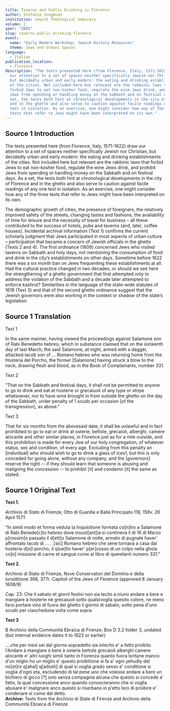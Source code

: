 ```yaml
---
title: Taverns and Public Drinking in Florence
author: Stefanie Siegmund
institution: Jewish Theological Seminary
volume: 2
year: "2005"
slug: taverns-public-drinking-florence
event:
  name: "Early Modern Workshop: Jewish History Resources"
  theme: Jews and Urbans Spaces
language:
  - Italian
publication_location:
  - Florence
description: "The texts presented here (from Florence, Italy, 1571-1622) draw
  our attention to a set of spaces neither specifically Jewish nor Christian,
  but decidedly urban and early modern: the eating and drinking establishments
  of the cities. Not included here but relevant are the rabbinic laws that
  forbid Jews to eat non-kosher food, regulate the wine Jews drink, and prohibit
  Jews from spending or handling money on the Sabbath and on festival days. As a
  set, the texts both hint at chronological developments in the city of Florence
  and in the ghetto and also serve to caution against facile readings of any one
  text in isolation. As an exercise, one might consider how any of the three
  texts that refer to Jews might have been interpreted on its own."
---
```

## Source 1 Introduction

The texts presented here (from Florence, Italy, 1571-1622) draw our attention to a set of spaces neither specifically Jewish nor Christian, but decidedly urban and early modern: the eating and drinking establishments of the cities. Not included here but relevant are the rabbinic laws that forbid Jews to eat non-kosher food, regulate the wine Jews drink, and prohibit Jews from spending or handling money on the Sabbath and on festival days. As a set, the texts both hint at chronological developments in the city of Florence and in the ghetto and also serve to caution against facile readings of any one text in isolation. As an exercise, one might consider how any of the three texts that refer to Jews might have been interpreted on its own.

The demographic growth of cities, the presence of foreigners, the relatively improved safety of the streets, changing tastes and fashions, the availability of time for leisure and the necessity of travel for business – all these contributed to the success of hotels, pubs and taverns (and, later, coffee houses). Incidental archival information (Text 1) confirms the current scholarly judgment that Jews participated in most aspects of urban culture – participation that became a concern of Jewish officials in the ghetto (Texts 2 and 4). The first ordinance (1609) concerned Jews who visited taverns on Sabbath and holy days, not mentioning the consumption of food and drink in the city’s establishments on other days. Sometime before 1622 there was a six month ban on Jews frequenting these establishments at all. Had the cultural practice changed in two decades, or should we see here the strengthening of a ghetto government that first attempted only to address the violation of the Sabbath and a decade later attempted to enforce kashrut? Similarities in the language of the state-wide statutes of 1619 (Text 3) and that of the second ghetto ordinance suggest that the Jewish governors were also working in the context or shadow of the state’s legislation.

## Source 1 Translation

Text 1

In the same manner, having viewed the proceedings against Salamone son of Rabi Benedetto hebreo, which in substance claimed that on the sixteenth day of last March, the said Salamone, at night, armed with a dagger, attacked Iacob son of ... Romano hebreo who was returning home from the Hosteria del Porcho, the former \[Salamone\] having struck a blow to the neck, drawing flesh and blood, as in the Book of Complainants, number 331.

Text 2

"That on the Sabbath and festival days, it shall not be permitted to anyone to go to drink and eat at hosterie or grecaiuoli of any type or stripe whatsoever, nor to have wine brought in from outside the ghetto on the day of the Sabbath, under penalty of 1 scudo per occasion \[of the transgression\], as above."

Text 3

That for six months from the abovesaid date, it shall be unlawful and in fact prohibited to go to eat or drink at osterie, bettole, grecaioli, alberghi, camere alocante and other similar places, in Florence just as for a mile outside, and this prohibition is made for every Jew of our holy congregation, of whatever status, sex and condition, of every age. Excluding from this penalty an \[individual\] who should wish to go to drink a glass of ices1, but this is only conceded for going alone, without any company, and the \[governors\] reserve the right -- if they should learn that someone is abusing and maligning the concession -- to prohibit \[it\] and condemn \[it\] the same as stated.

## Source 1 Original Text

**Text 1.**

Archivio di Stato di Firenze, Otto di Guardia e Baliá Principato 118, 159v. 26 April 1571:

"In simili modo et forma veduta la Inquisitione formata co\[n\]tro a Salamone di Rabi Benede\[c\]to hebreo dove insust\[ant\]ia si contineva il dì 16 di Marzo p\[rossim\]o passato il d\[ett\]o Salamone di notte, armato di pugnale haver' affrontato Iacob di . . . .\[sic\] Romano hebreo che sene tornava a casa dal hosteria d\[e\]l porcho, il q\[ue\]llo haver' p\[er\]cosso di un colpo nella ghola co\[n\] missione di carne et sangue come al libro di querelanti numero 331."

**Text 2.**

Archivio di Stato di Firenze, Nove Conservatori del Dominio e della Iursiditione 368, 377r. Capitoli of the Jews of Florence (approved 8 January 1608/9)

Cap. 23: Che il sabato et giorni festivi non sia lecito a niuno andare a bere e mangiare à hosterie nè grecaiuoli sotto qualsivoglia quesito colore, ne meno farsi portare vino di fuora del ghetto il giorno di sabato, sotto pena d'uno scudo per ciascheduna volta come sopra.

**Text 3**

B Archivio della Communità Ebraica di Firenze, Box D 3.2 folder 3, undated (but internal evidence dates it to 1622 or earlier)

....che per mesi sei dal giorno sopradetto sia inlecito e' a fatto proibito l'Andare à mangiare ò bere à osterie bettole grecaioli alberghi camere alocante e' altri luoghi simili tanto in Fiorenza quanto fuora lontane manco d'un miglio ho un miglio e' questo proibitione si fa a' ogni yehudiy del no\[st\]ro q\[ahal\] q\[adosh\] di qual si voglia grado sesso e' conditione si voglia d'ogni eta, escludendo di tal pene uno che volesse andare a bere un bichiero di gicco \[?\] solo senza compagnia alcuna che questo si concede a' fatto, la qual concessione anco quando conoscieranno che si voglia abusare e' malignare anco questo si riserbano in p'etto loro di proibire e' condenare si come dal detto.  
**Archive:** Texts from the Archivio di State di Firenze and Archivio della Communità Ebraica di Firenze